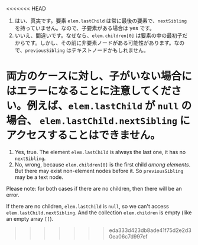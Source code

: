 <<<<<<< HEAD
1. はい、真実です。要素 `elem.lastChild` は常に最後の要素で、`nextSibling` を持っていません。なので、子要素がある場合は yes です。
2. いいえ、間違いです。なぜなら、`elem.children[0]` は要素の中の最初子だからです。しかし、その前に非要素ノードがある可能性があります。なので、`previousSibling` はテキストノードかもしれません。

両方のケースに対し、子がいない場合にはエラーになることに注意してください。例えば、`elem.lastChild` が `null` の場合、 `elem.lastChild.nextSibling` にアクセスすることはできません。
=======
1. Yes, true. The element `elem.lastChild` is always the last one, it has no `nextSibling`.
2. No, wrong, because `elem.children[0]` is the first child *among elements*. But there may exist non-element nodes before it. So `previousSibling` may be a text node.

Please note: for both cases if there are no children, then there will be an error.

If there are no children, `elem.lastChild` is `null`, so we can't access `elem.lastChild.nextSibling`. And the collection `elem.children` is empty (like an empty array `[]`).
>>>>>>> eda333d423db8ade41f75d2e2d30ea06c7d997ef

